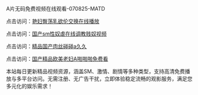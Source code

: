 A片无码免费视频在线观看-070825-MATD

点击访问：<a href="https://heiliaowzu4ur.pages.dev">艳妇臀荡乳欲伦交换在线播放</a>

点击访问：<a href="https://heiliaozj3tjd.pages.dev">国产sm性奴虐在线调教贱奴视频</a>

点击访问：<a href="https://heiliaoe8ajia.pages.dev">精品国产肉丝碰碰a久久</a>

点击访问：<a href="https://heiliaoxqkkct.pages.dev">国产精品欧美老妇A啪啪啪免费看</a>

本站每日更新精品视频资源，涵盖SM、激情、剧情等多种类型，支持高清免费播放与多平台访问。无需注册、无广告干扰，立即体验稳定流畅的观影服务，满足您多元化的娱乐需求！

<span style="display:none;">[Canonical link](https://github.com/xc070825/xc04 ）</span>
